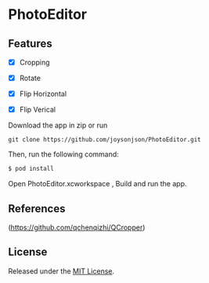 # PhotoEditor


## Features
- [x] Cropping 
- [x] Rotate
- [x] Flip Horizontal
- [x] Flip Verical


Download the app in zip or run 

```
git clone https://github.com/joysonjson/PhotoEditor.git
```

Then, run the following command:

```bash
$ pod install
```

Open PhotoEditor.xcworkspace , Build and run the app.

## References

(https://github.com/qchenqizhi/QCropper)

## License

Released under the [MIT License](http://www.opensource.org/licenses/MIT).
